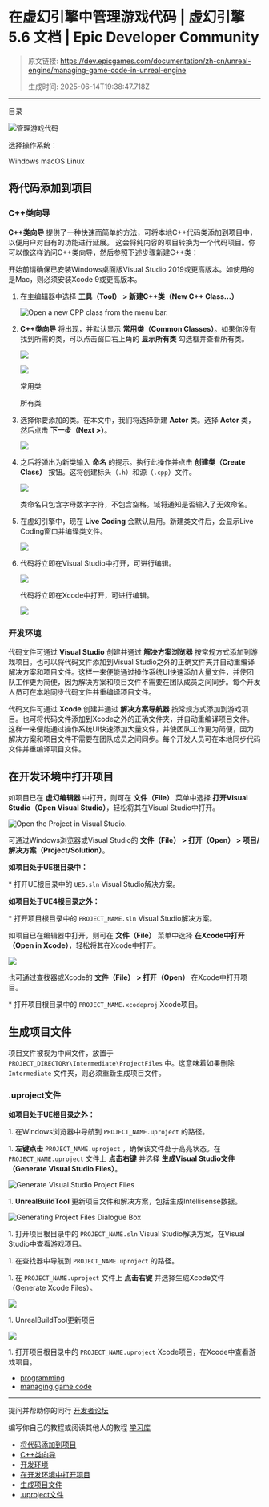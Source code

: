 # 在虚幻引擎中管理游戏代码 | 虚幻引擎 5.6 文档 | Epic Developer Community

> 原文链接: https://dev.epicgames.com/documentation/zh-cn/unreal-engine/managing-game-code-in-unreal-engine
> 
> 生成时间: 2025-06-14T19:38:47.718Z

---

目录

![管理游戏代码](https://dev.epicgames.com/community/api/documentation/image/468009fc-81ce-44e2-91dd-6b8d72415d1b?resizing_type=fill&width=1920&height=335)

选择操作系统：

Windows macOS Linux

## 将代码添加到项目

### C++类向导

**C++类向导** 提供了一种快速而简单的方法，可将本地C++代码类添加到项目中，以便用户对自有的功能进行延展。 这会将纯内容的项目转换为一个代码项目。你可以像这样访问C++类向导，然后参照下述步骤新建C++类：

开始前请确保已安装Windows桌面版Visual Studio 2019或更高版本。如使用的是Mac，则必须安装Xcode 9或更高版本。

1.  在主编辑器中选择 **工具（Tool） > 新建C++类（New C++ Class...）**
    
    ![Open a new CPP class from the menu bar.](https://d1iv7db44yhgxn.cloudfront.net/documentation/images/069f19ad-bbfd-4cca-ad8a-249c0cbbdc7f/new-cpp-class.png "New CPP Class")
2.  **C++类向导** 将出现，并默认显示 **常用类（Common Classes）**。如果你没有找到所需的类，可以点击窗口右上角的 **显示所有类** 勾选框并查看所有类。
    
    [![](https://d1iv7db44yhgxn.cloudfront.net/documentation/images/c3502128-3bc4-415d-b5cc-67181f3c49a1/common-classes.png)](https://d1iv7db44yhgxn.cloudfront.net/documentation/images/c3502128-3bc4-415d-b5cc-67181f3c49a1/common-classes.png)
    
    [![](https://d1iv7db44yhgxn.cloudfront.net/documentation/images/f4c7b3a4-5096-43d4-93a9-aa335e7d6acc/all-classes.png)](https://d1iv7db44yhgxn.cloudfront.net/documentation/images/f4c7b3a4-5096-43d4-93a9-aa335e7d6acc/all-classes.png)
    
    常用类
    
    所有类
    
3.  选择你要添加的类。在本文中，我们将选择新建 **Actor** 类。选择 **Actor** 类，然后点击 **下一步（Next >）**。
    
    [![](https://d1iv7db44yhgxn.cloudfront.net/documentation/images/82f2e46e-d075-432a-a774-00b8d265607a/choose-actor-class.png)](https://d1iv7db44yhgxn.cloudfront.net/documentation/images/82f2e46e-d075-432a-a774-00b8d265607a/choose-actor-class.png)
    
4.  之后将弹出为新类输入 **命名** 的提示。执行此操作并点击 **创建类（Create Class）** 按钮。这将创建标头（`.h`）和源（`.cpp`）文件。
    
    [![](https://d1iv7db44yhgxn.cloudfront.net/documentation/images/97391390-dc49-4e4e-83c9-01847c8d26b1/name-new-actor-class.png)](https://d1iv7db44yhgxn.cloudfront.net/documentation/images/97391390-dc49-4e4e-83c9-01847c8d26b1/name-new-actor-class.png)
    
    类命名只包含字母数字字符，不包含空格。域将通知是否输入了无效命名。
    
5.  在虚幻引擎中，现在 **Live Coding** 会默认启用。新建类文件后，会显示Live Coding窗口并编译类文件。
    
    [![](https://d1iv7db44yhgxn.cloudfront.net/documentation/images/aa1efe8e-49c3-4c06-a194-0d300a12ce50/live-coding.png)](https://d1iv7db44yhgxn.cloudfront.net/documentation/images/aa1efe8e-49c3-4c06-a194-0d300a12ce50/live-coding.png)
    
6.  代码将立即在Visual Studio中打开，可进行编辑。
    
    ![](https://d1iv7db44yhgxn.cloudfront.net/documentation/images/ff9ee05a-b99c-4a79-852f-b992255915e4/code-in-vs.png)
    
    代码将立即在Xcode中打开，可进行编辑。
    
    ![](https://d1iv7db44yhgxn.cloudfront.net/documentation/images/55173941-f3f9-4243-ad3f-2d6f557f827b/codeediting_xcode.png)

### 开发环境

代码文件可通过 **Visual Studio** 创建并通过 **解决方案浏览器** 按常规方式添加到游戏项目。也可以将代码文件添加到Visual Studio之外的正确文件夹并自动重编译解决方案和项目文件。这样一来便能通过操作系统UI快速添加大量文件，并使团队工作更为简便，因为解决方案和项目文件不需要在团队成员之间同步。每个开发人员可在本地同步代码文件并重编译项目文件。

代码文件可通过 **Xcode** 创建并通过 **解决方案导航器** 按常规方式添加到游戏项目。也可将代码文件添加到Xcode之外的正确文件夹，并自动重编译项目文件。这样一来便能通过操作系统UI快速添加大量文件，并使团队工作更为简便，因为解决方案和项目文件不需要在团队成员之间同步。每个开发人员可在本地同步代码文件并重编译项目文件。

## 在开发环境中打开项目

如项目已在 **虚幻编辑器** 中打开，则可在 **文件（File）** 菜单中选择 **打开Visual Studio（Open Visual Studio）**，轻松将其在Visual Studio中打开。

![Open the Project in Visual Studio.](https://d1iv7db44yhgxn.cloudfront.net/documentation/images/894423ff-1b53-412d-a2d4-02065dcaee62/open-in-vs.png "Open Project in Visual Studio")

可通过Windows浏览器或Visual Studio的 **文件（File） > 打开（Open） > 项目/解决方案（Project/Solution）**。

**如项目处于UE根目录中：**

\* 打开UE根目录中的 `UE5.sln` Visual Studio解决方案。

**如项目处于UE4根目录之外：**

\* 打开项目根目录中的 `PROJECT_NAME.sln` Visual Studio解决方案。

如项目已在编辑器中打开，则可在 **文件（File）** 菜单中选择 **在Xcode中打开（Open in Xcode）**，轻松将其在Xcode中打开。

![](https://d1iv7db44yhgxn.cloudfront.net/documentation/images/d18bc6a1-2ad5-4305-853d-a50717c01acb/open_xcode.png)

也可通过查找器或Xcode的 **文件（File） > 打开（Open）** 在Xcode中打开项目。

\* 打开项目根目录中的 `PROJECT_NAME.xcodeproj` Xcode项目。

## 生成项目文件

项目文件被视为中间文件，放置于 `PROJECT_DIRECTORY\Intermediate\ProjectFiles` 中。这意味着如果删除 `Intermediate` 文件夹，则必须重新生成项目文件。

### .uproject文件

**如项目处于UE根目录之外：**

1\. 在Windows浏览器中导航到 `PROJECT_NAME.uproject` 的路径。

1\. **左键点击** `PROJECT_NAME.uproject` ，确保该文件处于高亮状态。在 `PROJECT_NAME.uproject` 文件上 **点击右键** 并选择 **生成Visual Studio文件（Generate Visual Studio Files）**。

![Generate Visual Studio Project Files](https://d1iv7db44yhgxn.cloudfront.net/documentation/images/8bb21d6f-c8b0-47ab-8272-4df8493ac50d/generate-vs-project-files.png "Generate Visual Studio Project Files")

1\. **UnrealBuildTool** 更新项目文件和解决方案，包括生成Intellisense数据。

![Generating Project Files Dialogue Box](https://d1iv7db44yhgxn.cloudfront.net/documentation/images/4317f8b3-92ed-452a-b754-4fc7fb48b11f/generating-project-files-dialogue.png "Generate Project Files")

1\. 打开项目根目录中的 `PROJECT_NAME.sln` Visual Studio解决方案，在Visual Studio中查看游戏项目。

1\. 在查找器中导航到 `PROJECT_NAME.uproject` 的路径。

1\. 在 `PROJECT_NAME.uproject` 文件上 **点击右键** 并选择生成Xcode文件（Generate Xcode Files）。

![](https://d1iv7db44yhgxn.cloudfront.net/documentation/images/26d0a4b5-06e2-450a-a6f2-4dcac5bd574c/generate_xcode_files.png)

1\. UnrealBuildTool更新项目

![](https://d1iv7db44yhgxn.cloudfront.net/documentation/images/86a2eb4e-db87-4b95-a203-b83b0d1fd46e/generate_project_files_xcode.png)

1\. 打开项目根目录中的 `PROJECT_NAME.uproject` Xcode项目，在Xcode中查看游戏项目。

-   [programming](https://dev.epicgames.com/community/search?query=programming)
-   [managing game code](https://dev.epicgames.com/community/search?query=managing%20game%20code)

* * *

提问并帮助你的同行 [开发者论坛](https://forums.unrealengine.com/categories?tag=unreal-engine)

编写你自己的教程或阅读其他人的教程 [学习库](https://dev.epicgames.com/community/unreal-engine/learning)

-   [将代码添加到项目](/documentation/zh-cn/unreal-engine/managing-game-code-in-unreal-engine#%E5%B0%86%E4%BB%A3%E7%A0%81%E6%B7%BB%E5%8A%A0%E5%88%B0%E9%A1%B9%E7%9B%AE)
-   [C++类向导](/documentation/zh-cn/unreal-engine/managing-game-code-in-unreal-engine#c++%E7%B1%BB%E5%90%91%E5%AF%BC)
-   [开发环境](/documentation/zh-cn/unreal-engine/managing-game-code-in-unreal-engine#%E5%BC%80%E5%8F%91%E7%8E%AF%E5%A2%83)
-   [在开发环境中打开项目](/documentation/zh-cn/unreal-engine/managing-game-code-in-unreal-engine#%E5%9C%A8%E5%BC%80%E5%8F%91%E7%8E%AF%E5%A2%83%E4%B8%AD%E6%89%93%E5%BC%80%E9%A1%B9%E7%9B%AE)
-   [生成项目文件](/documentation/zh-cn/unreal-engine/managing-game-code-in-unreal-engine#%E7%94%9F%E6%88%90%E9%A1%B9%E7%9B%AE%E6%96%87%E4%BB%B6)
-   [.uproject文件](/documentation/zh-cn/unreal-engine/managing-game-code-in-unreal-engine#uproject%E6%96%87%E4%BB%B6)